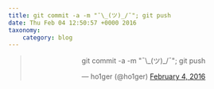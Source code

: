```yaml
---
title: git commit -a -m "¯\_(ツ)_/¯"; git push
date: Thu Feb 04 12:50:57 +0000 2016
taxonomy:
    category: blog
---
```

<blockquote class="twitter-tweet" align="center"><p lang="tl" dir="ltr">git commit -a -m &quot;¯\_(ツ)_/¯&quot;; git push</p>&mdash; ho1ger (@ho1ger) <a href="https://twitter.com/ho1ger/status/695194447819182080">February 4, 2016</a></blockquote>
